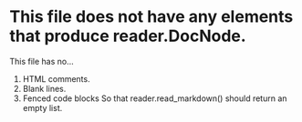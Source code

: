 # This file does not have any elements that produce reader.DocNode.
This file has no...
1. HTML comments.
1. Blank lines.
1. Fenced code blocks
So that reader.read_markdown() should return an empty list.

